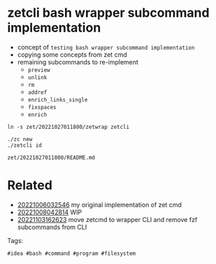 # zetcli bash wrapper subcommand implementation

- concept of `testing bash wrapper subcommand implementation`
- copying some concepts from zet cmd
- remaining subcommands to re-implement
  - `preview`
  - `unlink`
  - `rm`
  - `addref`
  - `enrich_links_single`
  - `fixspaces`
  - `enrich`

```
ln -s zet/20221027011800/zetwrap zetcli

./zc new
./zetcli id

```

` zet/20221027011800/README.md `

# Related

- [20221006032546](/zet/20221006032546/README.md) my original implementation of zet cmd
- [20221008042814](/zet/20221008042814/README.md) WIP
- [20221103162623](/zet/20221103162623/README.md) move zetcmd to wrapper CLI and remove fzf subcommands from CLI

Tags:

    #idea #bash #command #program #filesystem
